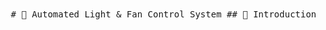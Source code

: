 <pre> # 🔧 Automated Light & Fan Control System ## 📘 Introduction This project integrates environmental sensing and user input to automate LED lighting and fan speed. The LED system automatically activates in low-light and deactivates in bright conditions using a light sensor. Similarly, a fan is controlled based on ambient temperature via the U14 temperature sensor. A potentiometer allows manual fan control. **Objective:** Develop a microcontroller-based system that reduces unnecessary power usage in everyday environments like homes and offices. --- ## 🧠 Background Automated lighting and cooling systems are increasingly used in smart homes, vehicles, and commercial settings. These systems contribute to energy efficiency, reduce operational costs, and help mitigate environmental impact. Real-world analogs include: - Smart thermostats (e.g., Nest) - Motion-sensing lights - Automatic car headlights - Smart fans with temperature feedback --- ## 🏗️ System Design and Architecture ### 📊 Key Components: - **Sensors:** Light & temperature - **Microcontroller:** Dragon-12 HCS12 board - **Actuators:** Fan (via relay) & LEDs - **User Input:** Potentiometer for manual fan speed - **Feedback Display:** LCD ### ⚙️ Design Summary: - Fan speed and LED brightness are controlled based on real-time sensor readings. - Potentiometer provides additional manual control. - LCD displays real-time system feedback. - Relay ensures isolation between board and external 5V fan to prevent damage. --- ## 🧪 Materials & Methods ### 🧰 Hardware: - Dragon-12 Microcontroller - Light sensor - Temperature sensor (U14) - Relay - Potentiometer - 5VDC Fan - LCD display - Power: 9V (board), 1.5V (fan circuit) ### 💻 Software: - CodeWarrior IDE - Assembly language programming - A/D conversion for sensor inputs - PWM for fan control - Interrupts for brightness adjustments --- ## 🔄 System Flow 1. Sensors read environmental brightness and temperature. 2. Data is converted using the HCS12 A/D system. 3. Decision logic determines LED state and fan speed. 4. LCD provides user feedback. 5. Interrupts on Port H allow manual brightness adjustment via LED shifting. --- ## 🧮 Example Code Snippets ### 🌞 LED Brightness Control ```asm Print_LED_OnOff: LDAA SAVE_LED CMPA #100 BHI LED_OFF LED_ON: ; Turn on LED and display "ON" ... RTS LED_OFF: ; Turn off LED and display "OFF" ... RTS ``` ### 💨 Fan PWM Control Based on Potentiometer ```asm ACTIVATE_FAN: BSET PTH, #$FF ; Turn fan on LDAB FAN_ON_TIME JSR ms_delay EORB #$FF STAB FAN_OFF_TIME BCLR PTH, #$FF ; Turn fan off JSR ms_delay RTS ``` ### 🖱️ Interrupt-Driven LED Brightness Shift ```asm PORTH_I: BRSET PIFH, %00000001, PUSH0 ; Dim LEDs BRSET PIFH, %00000010, PUSH1 ; Brighten LEDs ... RTI ``` --- ## 🧪 Testing & Results - **Light Sensor:** Covered with finger to simulate darkness; LED correctly turned on/off. - **LCD Display:** Validated string output. - **Fan Speed:** Verified with potentiometer across full range. - **Interrupts:** Tested Port H for manual LED brightness adjustments. --- ## ✅ Achievements - Integrated environmental sensing (light and temp) with user input. - Accurate real-time fan and LED response. - LCD feedback synchronized with system state. - Optimized and responsive assembly code. --- ## 📈 Future Improvements - Wireless/Bluetooth control for remote management. - Data logging and analytics of usage patterns. - Advanced control algorithms (e.g., PID). - Machine learning for predictive automation. - Support for mobile app control interface. --- ## 🧠 Lessons Learned - Reliable sensor-microcontroller communication requires optimized code. - Hardware isolation via relays is crucial. - Interrupt handling adds useful manual overrides. --- ## 📚 References - Huang, Han-Way. [HCS12 Reference](http://www.ee.nmt.edu/~erives/308L_09/hcs12.h) - Mazidi, *Embedded Microcontroller Systems* - YouTube: [Using Dragon12 Microcontroller Board](https://www.youtube.com/watch?v=qwrHjtpVZ0Y) </pre>
